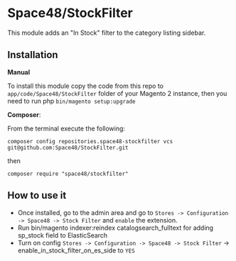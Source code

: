 # Space48/StockFilter

This module adds an "In Stock" filter to the category listing sidebar.

## Installation

**Manual**

To install this module copy the code from this repo to `app/code/Space48/StockFilter` folder of your Magento 2 instance, then you need to run php `bin/magento setup:upgrade`

**Composer**:

From the terminal execute the following:

`composer config repositories.space48-stockfilter vcs git@github.com:Space48/StockFilter.git`

then

`composer require "space48/stockfilter"`

## How to use it
- Once installed, go to the admin area and go to `Stores -> Configuration -> Space48 -> Stock Filter` and `enable` the extension.
- Run bin/magento indexer:reindex catalogsearch_fulltext for adding sp_stock field to ElasticSearch
- Turn on config `Stores -> Configuration -> Space48 -> Stock Filter` -> enable_in_stock_filter_on_es_side to `YES`
